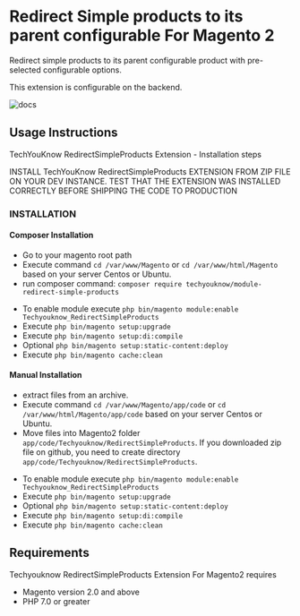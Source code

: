 
# Redirect Simple products to its parent configurable For Magento 2
Redirect simple products to its parent configurable product with pre-selected configurable options.

This extension is configurable on the backend.

![docs](https://i.imgur.com/uq58SGt.png)

## Usage Instructions

TechYouKnow RedirectSimpleProducts Extension - Installation steps

INSTALL TechYouKnow RedirectSimpleProducts EXTENSION FROM ZIP FILE ON YOUR DEV INSTANCE. TEST THAT THE EXTENSION
WAS INSTALLED CORRECTLY BEFORE SHIPPING THE CODE TO PRODUCTION

### INSTALLATION

#### Composer Installation
* Go to your magento root path
* Execute command `cd /var/www/Magento` or
 `cd /var/www/html/Magento` based on your server Centos or Ubuntu.
* run composer command: `composer require techyouknow/module-redirect-simple-products`
- To enable module execute `php bin/magento module:enable Techyouknow_RedirectSimpleProducts`
- Execute `php bin/magento setup:upgrade`
- Execute `php bin/magento setup:di:compile`
- Optional `php bin/magento setup:static-content:deploy`
- Execute `php bin/magento cache:clean`

#### Manual Installation
* extract files from an archive.
* Execute command `cd /var/www/Magento/app/code` or
 `cd /var/www/html/Magento/app/code` based on your server Centos or Ubuntu.
* Move files into Magento2 folder `app/code/Techyouknow/RedirectSimpleProducts`. If you downloaded zip file on github, you need to
create directory `app/code/Techyouknow/RedirectSimpleProducts`.
- To enable module execute `php bin/magento module:enable Techyouknow_RedirectSimpleProducts`
- Execute `php bin/magento setup:upgrade`
- Optional `php bin/magento setup:static-content:deploy`
- Execute `php bin/magento setup:di:compile`
- Execute `php bin/magento cache:clean`

## Requirements

Techyouknow RedirectSimpleProducts Extension For Magento2 requires
* Magento version 2.0 and above
* PHP 7.0 or greater